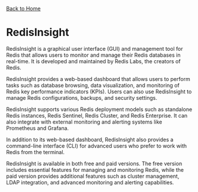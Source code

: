 [Back to Home](../README.md#redis)
# RedisInsight
RedisInsight is a graphical user interface (GUI) 
and management tool for Redis that allows users 
to monitor and manage their Redis databases in real-time.
It is developed and maintained by Redis Labs, 
the creators of Redis.

RedisInsight provides a web-based dashboard that allows 
users to perform tasks such as database browsing, 
data visualization, and monitoring of Redis key 
performance indicators (KPIs). Users can also use RedisInsight 
to manage Redis configurations, backups, and security settings.

RedisInsight supports various Redis deployment models such 
as standalone Redis instances, Redis Sentinel, Redis Cluster,
and Redis Enterprise. It can also integrate with external 
monitoring and alerting systems like Prometheus and Grafana.

In addition to its web-based dashboard, RedisInsight also 
provides a command-line interface (CLI) for advanced users 
who prefer to work with Redis from the terminal.

RedisInsight is available in both free and paid versions. 
The free version includes essential features for managing
and monitoring Redis, while the paid version provides 
additional features such as cluster management, LDAP integration, 
and advanced monitoring and alerting capabilities.

